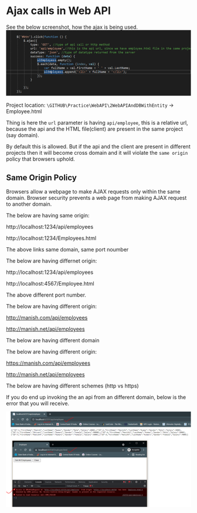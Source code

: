 # Ajax calls in Web API

See the below screenshot, how the ajax is being used.
![ajax](./images/2.PNG)

Project location: `\GITHUB\Practice\WebAPI\2WebAPIAndDBWithEntity` -> Employee.html

Thing is here the `url` parameter is having `api/employee`, this is a relative url, because the api and the HTML file(client) are present in the same project (say domain).

By default this is allowed. But if the api and the client are present in different projects then it will become cross domain and it will violate the `same origin` policy that browsers uphold.

## Same Origin Policy

Browsers allow a webpage to make AJAX requests only within the same domain. Browser security prevents a web page from making AJAX request to another domain.

The below are having same origin:

http://localhost:1234/api/employees

http://localhost:1234/Employees.html

The above links same domain, same port noumber

The below are having differnet origin:

http://localhost:1234/api/employees

http://localhost:4567/Employee.html

The above different port number.

The below are having different origin:

http://manish.com/api/employees

http://manish.net/api/employees

The below are having different domain

The below are having different origin:

https://manish.com/api/employees

http://manish.net/api/employees

The below are having different schemes (http vs https)

If you do end up invoking the an api from an different domain, below is the error that you will receive.

![cross domain api call](./images/1.PNG)
